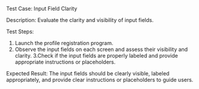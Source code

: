 Test Case: Input Field Clarity

Description: Evaluate the clarity and visibility of input fields.

Test Steps:

1. Launch the profile registration program.
2. Observe the input fields on each screen and assess their visibility and clarity.
3.Check if the input fields are properly labeled and provide appropriate instructions or placeholders.

Expected Result: The input fields should be clearly visible, labeled appropriately, and provide clear instructions or placeholders to guide users.
